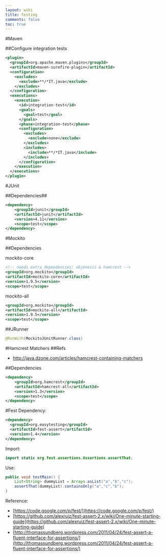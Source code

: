```yaml
---
layout: wiki
title: Testing
comments: false
toc: true
---
```

#Maven

##Configure integration tests

```xml
<plugin>
  <groupId>org.apache.maven.plugins</groupId>
  <artifactId>maven-surefire-plugin</artifactId>
  <configuration>
    <excludes>
      <exclude>**/*IT.java</exclude>
    </excludes>
  </configuration>
  <executions>
    <execution>
      <id>integration-test</id>
      <goals>
        <goal>test</goal>
      </goals>
      <phase>integration-test</phase>
      <configuration>
        <excludes>
          <exclude>none</exclude>
        </excludes>
        <includes>
          <include>**/*IT.java</include>
        </includes>
      </configuration>
    </execution>
  </executions>
</plugin>
```

#JUnit

##Dependencies##

```xml
<dependency>
    <groupId>junit</groupId>
    <artifactId>junit</artifactId>
    <version>4.11</version>
    <scope>test</scope>
</dependency>
```

#Mockito

##Dependencies

mockito-core

```xml
<!-- needs extra dependencies: objenesis & hamcrest -->
<groupId>org.mockito</groupId>
<artifactId>mockito-core</artifactId>  
<version>1.9.5</version> 
<scope>test</scope>
```

mockito-all

```xml
<groupId>org.mockito</groupId>
<artifactId>mockito-all</artifactId>
<version>1.9.5</version>
<scope>test</scope>
```

##JRunner

```java
@RunWith(MockitoJUnitRunner.class)
```

#Hamcrest
Matchers
##Refs
 * http://java.dzone.com/articles/hamcrest-containing-matchers

##Dependencies

```xml
<dependency>
    <groupId>org.hamcrest</groupId>
    <artifactId>hamcrest-all</artifactId>
    <version>1.3</version> 
    <scope>test</scope>
</dependency>
```

#Fest
Dependency:

```xml
<dependency>
  <groupId>org.easytesting</groupId>
  <artifactId>fest-assert</artifactId>
  <version>1.4</version>
</dependency>
```

Import:

```java
import static org.fest.assertions.Assertions.assertThat;
```

Use:

```java
public void testMain() {
    List<String> dummyList = Arrays.asList("a","b","c");
    assertThat(dummyList).containsOnly("a","c","b");
}
```
Reference:

* [https://code.google.com/p/fest/](https://code.google.com/p/fest/)
* [https://github.com/alexruiz/fest-assert-2.x/wiki/One-minute-starting-guide](https://github.com/alexruiz/fest-assert-2.x/wiki/One-minute-starting-guide)
* [http://thomassundberg.wordpress.com/2011/04/24/fest-assert-a-fluent-interface-for-assertions/](http://thomassundberg.wordpress.com/2011/04/24/fest-assert-a-fluent-interface-for-assertions/)
